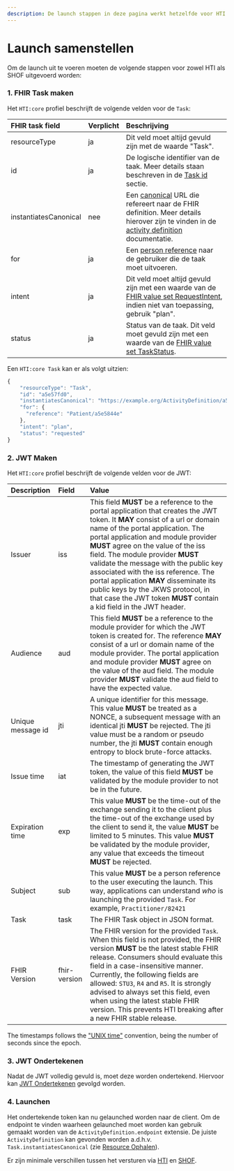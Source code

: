```yaml
---
description: De launch stappen in deze pagina werkt hetzelfde voor HTI als SHOF
---
```


# Launch samenstellen

Om de launch uit te voeren moeten de volgende stappen voor zowel HTI als SHOF uitgevoerd worden:

### 1. FHIR Task maken

Het `HTI:core` profiel beschrijft de volgende velden voor de  `Task`:

| FHIR task field | Verplicht | Beschrijving |
| :--- | :--- | :--- |
| resourceType | ja | Dit veld moet altijd gevuld zijn met de waarde "Task". |
| id | ja | De logische identifier van de taak. Meer details staan beschreven in de [Task id](https://github.com/GIDSOpenStandaarden/GIDS-HTI-Protocol/blob/master/HTI.md#the-task-id) sectie. |
| instantiatesCanonical | nee | Een [canonical](http://hl7.org/fhir/R4/references.html#canonical) URL die refereert naar de FHIR definition. Meer details hierover zijn te vinden in de [activity definition](https://www.hl7.org/fhir/activitydefinition.html) documentatie. |
| for | ja | Een [person reference](https://github.com/GIDSOpenStandaarden/GIDS-HTI-Protocol/blob/master/HTI.md#person-reference) naar de gebruiker die de taak moet uitvoeren. |
| intent | ja | Dit veld moet altijd gevuld zijn met een waarde van de [FHIR value set RequestIntent](https://www.hl7.org/fhir/R4/valueset-request-intent.html), indien niet van toepassing, gebruik "plan". |
| status | ja | Status van de taak. Dit veld moet gevuld zijn met een waarde van de [FHIR value set TaskStatus](https://www.hl7.org/fhir/R4/valueset-task-status.html). |

Een `HTI:core Task` kan er als volgt uitzien:

```javascript
{
    "resourceType": "Task",
    "id": "a5e57fd0",
    "instantiatesCanonical": "https://example.org/ActivityDefinition/a5e58200",
    "for": {
      "reference": "Patient/a5e5844e"
    },
    "intent": "plan",
    "status": "requested"
}
```

### 2. JWT Maken

Het `HTI:core` profiel beschrijft de volgende velden voor de JWT:

| Description | Field | Value |
| :--- | :--- | :--- |
| Issuer | iss | This field **MUST** be a reference to the portal application that creates the JWT token. It **MAY** consist of a url or domain name of the portal application. The portal application and module provider **MUST** agree on the value of the iss field. The module provider **MUST** validate the message with the public key associated with the iss reference. The portal application **MAY** disseminate its public keys by the JKWS protocol, in that case the JWT token **MUST** contain a kid field in the JWT header. |
| Audience | aud | This field **MUST** be a reference to the module provider for which the JWT token is created for. The reference **MAY** consist of a url or domain name of the module provider. The portal application and module provider **MUST** agree on the value of the aud field. The module provider **MUST** validate the aud field to have the expected value. |
| Unique message id | jti | A unique identifier for this message. This value **MUST** be treated as a NONCE, a subsequent message with an identical jti **MUST** be rejected. The jti value must be a random or pseudo number, the jti **MUST** contain enough entropy to block brute-force attacks. |
| Issue time | iat | The timestamp of generating the JWT token, the value of this field **MUST** be validated by the module provider to not be in the future. |
| Expiration time | exp | This value **MUST** be the time-out of the exchange sending it to the client plus the time-out of the exchange used by the client to send it, the value **MUST** be limited to 5 minutes. This value **MUST** be validated by the module provider, any value that exceeds the timeout **MUST** be rejected. |
| Subject | sub | This value **MUST** be a person reference to the user executing the launch. This way, applications can understand _who_ is launching the provided `Task`. For example, `Practitioner/82421` |
| Task | task | The FHIR Task object in JSON format. |
| FHIR Version | fhir-version | The FHIR version for the provided `Task`. When this field is not provided, the FHIR version **MUST** be the latest stable FHIR release. Consumers should evaluate this field in a case-insensitive manner. Currently, the following fields are allowed: `STU3`, `R4` and `R5`. It is strongly advised to always set this field, even when using the latest stable FHIR version. This prevents HTI breaking after a new FHIR stable release. |

The timestamps follows the ["UNIX time"](https://en.wikipedia.org/wiki/Unix_time) convention, being the number of seconds since the epoch.

### 3. JWT Ondertekenen

Nadat de JWT volledig gevuld is, moet deze worden ondertekend. Hiervoor kan [JWT Ondertekenen](../../connectie-maken-met-koppeltaal/requirements/jwt-ondertekenen.md) gevolgd worden.

### 4.  Launchen

Het ondertekende token kan nu gelaunched worden naar de client. Om de endpoint te vinden waarheen gelaunched moet worden kan gebruik gemaakt worden van de `ActivityDefinition.endpoint` extensie. De juiste `ActivityDefinition` kan gevonden worden a.d.h.v. `Task.instantiatesCanonical` \(zie [Resource Ophalen](../../resources-managen/crud-operaties/resource-ophalen.md)\).

Er zijn minimale verschillen tussen het versturen via [HTI](hti-launch-versturen.md) en [SHOF](shof-launch-versturen.md).

